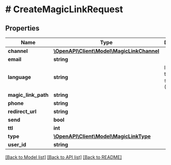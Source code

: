 # # CreateMagicLinkRequest

## Properties

Name | Type | Description | Notes
------------ | ------------- | ------------- | -------------
**channel** | [**\OpenAPI\Client\Model\MagicLinkChannel**](MagicLinkChannel.md) |  |
**email** | **string** |  |
**language** | **string** | language of the email to send (optional) | [optional]
**magic_link_path** | **string** |  |
**phone** | **string** |  |
**redirect_url** | **string** |  |
**send** | **bool** |  |
**ttl** | **int** |  |
**type** | [**\OpenAPI\Client\Model\MagicLinkType**](MagicLinkType.md) |  | [optional]
**user_id** | **string** |  |

[[Back to Model list]](../../README.md#models) [[Back to API list]](../../README.md#endpoints) [[Back to README]](../../README.md)
